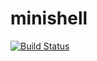 # minishell
[![Build Status](https://github.com/svirskey/minishell/actions/workflows/checker.yml/badge.svg?branch=main)](https://github.com/svirskey/minishell/actions/workflows/checker.yml)
